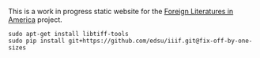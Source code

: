 This is a work in progress static website for the [Foreign Literatures in America](http://mith.umd.edu/research/project/fla/) project.

    sudo apt-get install libtiff-tools
    sudo pip install git+https://github.com/edsu/iiif.git@fix-off-by-one-sizes
